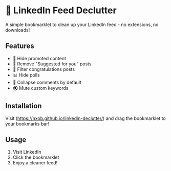 # 🧹 LinkedIn Feed Declutter

A simple bookmarklet to clean up your LinkedIn feed - no extensions, no downloads!

## Features

- 🚫 Hide promoted content
- 🎯 Remove "Suggested for you" posts
- 🎉 Filter congratulations posts
- 📊 Hide polls
- 💬 Collapse comments by default
- 🔇 Mute custom keywords

## Installation

Visit (https://nxob.github.io/linkedin-declutter/) and drag the bookmarklet to your bookmarks bar!

## Usage

1. Visit LinkedIn
2. Click the bookmarklet
3. Enjoy a cleaner feed!

